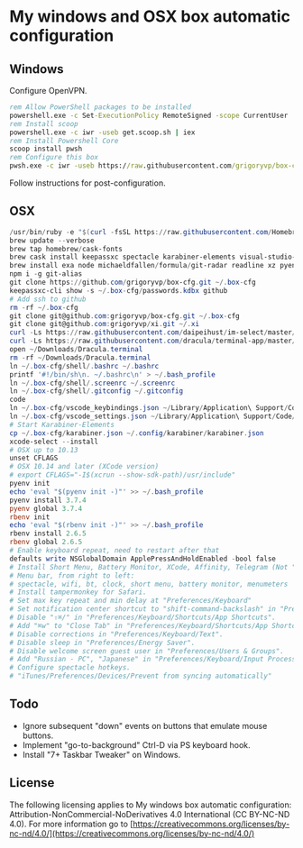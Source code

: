 # My windows and OSX box automatic configuration

## Windows

Configure OpenVPN.

```bat
rem Allow PowerShell packages to be installed
powershell.exe -c Set-ExecutionPolicy RemoteSigned -scope CurrentUser
rem Install scoop
powershell.exe -c iwr -useb get.scoop.sh | iex
rem Install Powershell Core
scoop install pwsh
rem Configure this box
pwsh.exe -c iwr -useb https://raw.githubusercontent.com/grigoryvp/box-cfg/master/configure.ps1 | iex
```

Follow instructions for post-configuration.

## OSX

```ps1
/usr/bin/ruby -e "$(curl -fsSL https://raw.githubusercontent.com/Homebrew/install/master/install)"
brew update --verbose
brew tap homebrew/cask-fonts
brew cask install keepassxc spectacle karabiner-elements visual-studio-code font-monoid menumeters transmission powershell obs vlc zoomus
brew install exa node michaeldfallen/formula/git-radar readline xz pyenv rbenv
npm i -g git-alias
git clone https://github.com/grigoryvp/box-cfg.git ~/.box-cfg
keepassxc-cli show -s ~/.box-cfg/passwords.kdbx github
# Add ssh to github
rm -rf ~/.box-cfg
git clone git@github.com:grigoryvp/box-cfg.git ~/.box-cfg
git clone git@github.com:grigoryvp/xi.git ~/.xi
curl -Ls https://raw.githubusercontent.com/daipeihust/im-select/master/install_mac.sh | sh
curl -Ls https://raw.githubusercontent.com/dracula/terminal-app/master/Dracula.terminal > ~/Downloads/Dracula.terminal
open ~/Downloads/Dracula.terminal
rm -rf ~/Downloads/Dracula.terminal
ln ~/.box-cfg/shell/.bashrc ~/.bashrc
printf '#!/bin/sh\n. ~/.bashrc\n' > ~/.bash_profile
ln ~/.box-cfg/shell/.screenrc ~/.screenrc
ln ~/.box-cfg/shell/.gitconfig ~/.gitconfig
code
ln ~/.box-cfg/vscode_keybindings.json ~/Library/Application\ Support/Code/User/keybindings.json
ln ~/.box-cfg/vscode_settings.json ~/Library/Application\ Support/Code/User/settings.json
# Start Karabiner-Elements
cp ~/.box-cfg/karabiner.json ~/.config/karabiner/karabiner.json
xcode-select --install
# OSX up to 10.13
unset CFLAGS
# OSX 10.14 and later (XCode version)
# export CFLAGS="-I$(xcrun --show-sdk-path)/usr/include"
pyenv init
echo 'eval "$(pyenv init -)"' >> ~/.bash_profile
pyenv install 3.7.4
pyenv global 3.7.4
rbenv init
echo 'eval "$(rbenv init -)"' >> ~/.bash_profile
rbenv install 2.6.5
rbenv global 2.6.5
# Enable keyboard repeat, need to restart after that
defaults write NSGlobalDomain ApplePressAndHoldEnabled -bool false
# Install Short Menu, Battery Monitor, XCode, Affinity, Telegram (Not "Telegram Desktop"), Chatty from app store.
# Menu bar, from right to left:
# spectacle, wifi, bt, clock, short menu, battery monitor, menumeters
# Install tampermonkey for Safari.
# Set max key repeat and min delay at "Preferences/Keyboard"
# Set notification center shortcut to "shift-command-backslash" in "Preferences/Keyboard/Shortcuts".
# Disable "⇧⌘/" in "Preferences/Keyboard/Shortcuts/App Shortcuts".
# Add "⌘w" to "Close Tab" in "Preferences/Keyboard/Shortcuts/App Shortcuts" for Safari.
# Disable corrections in "Preferences/Keyboard/Text".
# Disable sleep in "Preferences/Energy Saver".
# Disable welcome screen guest user in "Preferences/Users & Groups".
# Add "Russian - PC", "Japanese" in "Preferences/Keyboard/Input Process".
# Configure spectacle hotkeys.
# "iTunes/Preferences/Devices/Prevent from syncing automatically"
```

## Todo

* Ignore subsequent "down" events on buttons that emulate mouse buttons.
* Implement "go-to-background" Ctrl-D via PS keyboard hook.
* Install "7+ Taskbar Tweaker" on Windows.

## License

The following licensing applies to My windows box automatic configuration:
Attribution-NonCommercial-NoDerivatives 4.0 International
(CC BY-NC-ND 4.0). For more information go to
[https://creativecommons.org/licenses/by-nc-nd/4.0/](https://creativecommons.org/licenses/by-nc-nd/4.0/)
